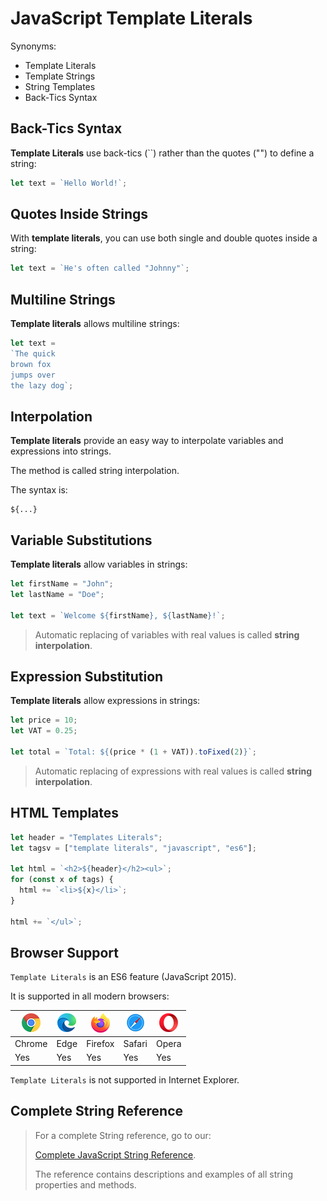 # JavaScript Template Literals

Synonyms:

* Template Literals
* Template Strings
* String Templates
* Back-Tics Syntax

## Back-Tics Syntax

**Template Literals** use back-tics (``) rather than the quotes ("") to define a string:

```javascript
let text = `Hello World!`;
```

## Quotes Inside Strings

With **template literals**, you can use both single and double quotes inside a string:

```javascript
let text = `He's often called "Johnny"`;
```

## Multiline Strings

**Template literals** allows multiline strings:

```javascript
let text = 
`The quick
brown fox
jumps over
the lazy dog`;
```

## Interpolation

**Template literals** provide an easy way to interpolate variables and expressions into strings.

The method is called string interpolation.

The syntax is:

```javasctipt
${...}
```

## Variable Substitutions

**Template literals** allow variables in strings:

```javascript
let firstName = "John";
let lastName = "Doe";

let text = `Welcome ${firstName}, ${lastName}!`;
```

> Automatic replacing of variables with real values is called **string interpolation**.

## Expression Substitution

**Template literals** allow expressions in strings:

```javascript
let price = 10;
let VAT = 0.25;

let total = `Total: ${(price * (1 + VAT)).toFixed(2)}`;
```

> Automatic replacing of expressions with real values is called **string interpolation**.

## HTML Templates

```javascript
let header = "Templates Literals";
let tagsv = ["template literals", "javascript", "es6"];

let html = `<h2>${header}</h2><ul>`;
for (const x of tags) {
  html += `<li>${x}</li>`;
}

html += `</ul>`;
```

## Browser Support

`Template Literals` is an ES6 feature (JavaScript 2015).

It is supported in all modern browsers:

| ![chrome](../assets/compatible_chrome.png) | ![Edge](../assets/compatible_edge.png) | ![Firefox](../assets/compatible_firefox.png) | ![Safari](../assets/compatible_safari.png) | ![Opera](../assets/compatible_opera.png) |
| ------------------------------------------ | -------------------------------------- | -------------------------------------------- | ------------------------------------------ | ---------------------------------------- |
| Chrome                                     | Edge                                   | Firefox                                      | Safari                                     | Opera                                    |
| Yes                                        | Yes                                    | Yes                                          | Yes                                        | Yes                                      |

`Template Literals` is not supported in Internet Explorer.

## Complete String Reference

> For a complete String reference, go to our:
> 
> [Complete JavaScript String Reference](https://www.w3schools.com/jsref/jsref_obj_string.asp).
> 
> The reference contains descriptions and examples of all string properties and methods.